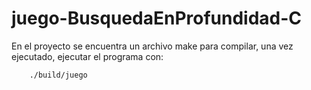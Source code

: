 # juego-BusquedaEnProfundidad-C

En el proyecto se encuentra un archivo make para compilar, una vez ejecutado, ejecutar el programa con: 

```
    ./build/juego
```
